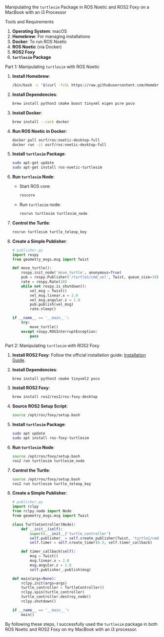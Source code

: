  Manipulating the `turtlesim` Package in ROS Noetic and ROS2 Foxy on a MacBook with an i3 Processor

Tools and Requirements
1. **Operating System**: macOS
2. **Homebrew**: For managing installations
3. **Docker**: To run ROS Noetic
4. **ROS Noetic** (via Docker)
5. **ROS2 Foxy**
6. **`turtlesim` Package**

 Part 1: Manipulating `turtlesim` with ROS Noetic

1. **Install Homebrew**:
   ```bash
   /bin/bash -c "$(curl -fsSL https://raw.githubusercontent.com/Homebrew/install/HEAD/install.sh)"
   ```

2. **Install Dependencies**:
   ```bash
   brew install python3 cmake boost tinyxml eigen pcre poco
   ```

3. **Install Docker**:
   ```bash
   brew install --cask docker
   ```

4. **Run ROS Noetic in Docker**:
   ```bash
   docker pull osrf/ros:noetic-desktop-full
   docker run -it osrf/ros:noetic-desktop-full
   ```

5. **Install `turtlesim` Package**:
   ```bash
   sudo apt-get update
   sudo apt-get install ros-noetic-turtlesim
   ```

6. **Run `turtlesim` Node**:
   - Start ROS core:
     ```bash
     roscore
     ```
   - Run `turtlesim` node:
     ```bash
     rosrun turtlesim turtlesim_node
     ```

7. **Control the Turtle**:
   ```bash
   rosrun turtlesim turtle_teleop_key
   ```

8. **Create a Simple Publisher**:
   ```python
   # publisher.py
   import rospy
   from geometry_msgs.msg import Twist

   def move_turtle():
       rospy.init_node('move_turtle', anonymous=True)
       pub = rospy.Publisher('/turtle1/cmd_vel', Twist, queue_size=10)
       rate = rospy.Rate(10)
       while not rospy.is_shutdown():
           vel_msg = Twist()
           vel_msg.linear.x = 2.0
           vel_msg.angular.z = 1.8
           pub.publish(vel_msg)
           rate.sleep()

   if __name__ == '__main__':
       try:
           move_turtle()
       except rospy.ROSInterruptException:
           pass
   ```

 Part 2: Manipulating `turtlesim` with ROS2 Foxy

1. **Install ROS2 Foxy**:
   Follow the official installation guide: [Installation Guide](https://docs.ros.org/en/foxy/Installation/macOS-Development-Setup.html).

2. **Install Dependencies**:
   ```bash
   brew install python3 cmake tinyxml2 poco
   ```

3. **Install ROS2 Foxy**:
   ```bash
   brew install ros2/ros2/ros-foxy-desktop
   ```

4. **Source ROS2 Setup Script**:
   ```bash
   source /opt/ros/foxy/setup.bash
   ```

5. **Install `turtlesim` Package**:
   ```bash
   sudo apt update
   sudo apt install ros-foxy-turtlesim
   ```

6. **Run `turtlesim` Node**:
   ```bash
   source /opt/ros/foxy/setup.bash
   ros2 run turtlesim turtlesim_node
   ```

7. **Control the Turtle**:
   ```bash
   source /opt/ros/foxy/setup.bash
   ros2 run turtlesim turtle_teleop_key
   ```

8. **Create a Simple Publisher**:
   ```python
   # publisher.py
   import rclpy
   from rclpy.node import Node
   from geometry_msgs.msg import Twist

   class TurtleController(Node):
       def __init__(self):
           super().__init__('turtle_controller')
           self.publisher_ = self.create_publisher(Twist, 'turtle1/cmd_vel', 10)
           self.timer = self.create_timer(0.5, self.timer_callback)

       def timer_callback(self):
           msg = Twist()
           msg.linear.x = 2.0
           msg.angular.z = 1.8
           self.publisher_.publish(msg)

   def main(args=None):
       rclpy.init(args=args)
       turtle_controller = TurtleController()
       rclpy.spin(turtle_controller)
       turtle_controller.destroy_node()
       rclpy.shutdown()

   if __name__ == '__main__':
       main()
   ```

By following these steps, I successfully used the `turtlesim` package in both ROS Noetic and ROS2 Foxy on my MacBook with an i3 processor.
